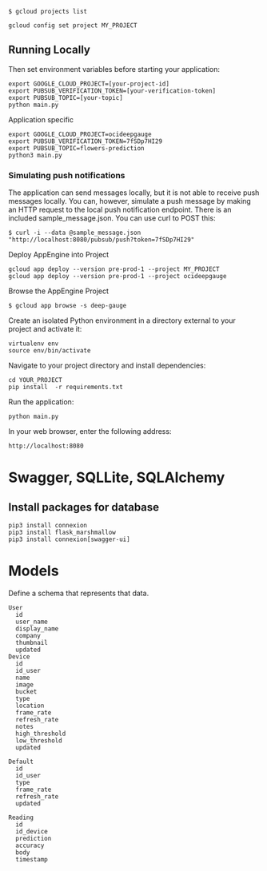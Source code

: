 ```
$ gcloud projects list
```

```
gcloud config set project MY_PROJECT
```
## Running Locally
Then set environment variables before starting your application:

```
export GOOGLE_CLOUD_PROJECT=[your-project-id]
export PUBSUB_VERIFICATION_TOKEN=[your-verification-token]
export PUBSUB_TOPIC=[your-topic]
python main.py
```

Application specific

```
export GOOGLE_CLOUD_PROJECT=ocideepgauge
export PUBSUB_VERIFICATION_TOKEN=7fSDp7HI29
export PUBSUB_TOPIC=flowers-prediction
python3 main.py
```

### Simulating push notifications
The application can send messages locally, but it is not able to receive push messages locally. You can, however, simulate a push message by making an HTTP request to the local push notification endpoint. There is an included sample_message.json. You can use curl to POST this:
```
$ curl -i --data @sample_message.json "http://localhost:8080/pubsub/push?token=7fSDp7HI29"
```

Deploy AppEngine into Project
```
gcloud app deploy --version pre-prod-1 --project MY_PROJECT
gcloud app deploy --version pre-prod-1 --project ocideepgauge
```
Browse the AppEngine Project
```
$ gcloud app browse -s deep-gauge
```

Create an isolated Python environment in a directory external to your project and activate it:
```
virtualenv env
source env/bin/activate
```
Navigate to your project directory and install dependencies:
```
cd YOUR_PROJECT
pip install  -r requirements.txt
```
Run the application:
```
python main.py
```
In your web browser, enter the following address:
```
http://localhost:8080
```
# Swagger, SQLLite, SQLAlchemy
## Install packages for database
```
pip3 install connexion
pip3 install flask_marshmallow
pip3 install connexion[swagger-ui]
```
# Models
Define a schema that represents that data.

```
User
  id
  user_name
  display_name
  company
  thumbnail
  updated
Device
  id  
  id_user
  name
  image
  bucket
  type
  location
  frame_rate
  refresh_rate
  notes
  high_threshold
  low_threshold
  updated

Default
  id
  id_user
  type
  frame_rate
  refresh_rate
  updated

Reading
  id
  id_device
  prediction
  accuracy
  body
  timestamp
```
